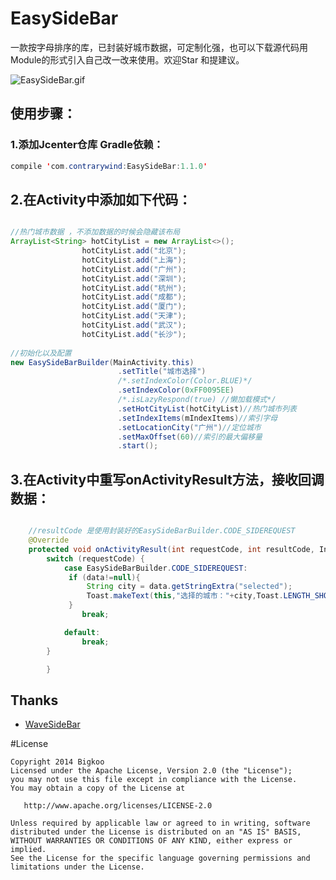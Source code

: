 # EasySideBar
一款按字母排序的库，已封装好城市数据，可定制化强，也可以下载源代码用Module的形式引入自己改一改来使用。欢迎Star 和提建议。

![EasySideBar.gif](https://github.com/Bigkoo/EasySideBar/blob/master/preview/GIF.gif)

## **使用步骤：**

### 1.添加Jcenter仓库 Gradle依赖：

```java
compile 'com.contrarywind:EasySideBar:1.1.0'
```

## 2.在Activity中添加如下代码：

```java

//热门城市数据 ，不添加数据的时候会隐藏该布局
ArrayList<String> hotCityList = new ArrayList<>();
                hotCityList.add("北京");
                hotCityList.add("上海");
                hotCityList.add("广州");
                hotCityList.add("深圳");
                hotCityList.add("杭州");
                hotCityList.add("成都");
                hotCityList.add("厦门");
                hotCityList.add("天津");
                hotCityList.add("武汉");
                hotCityList.add("长沙");
                
//初始化以及配置
new EasySideBarBuilder(MainActivity.this)
                        .setTitle("城市选择")
                        /*.setIndexColor(Color.BLUE)*/
                        .setIndexColor(0xFF0095EE)
                        /*.isLazyRespond(true) //懒加载模式*/
                        .setHotCityList(hotCityList)//热门城市列表
                        .setIndexItems(mIndexItems)//索引字母
                        .setLocationCity("广州")//定位城市
                        .setMaxOffset(60)//索引的最大偏移量
                        .start();

```
## 3.在Activity中重写onActivityResult方法，接收回调数据：

```java

    //resultCode 是使用封装好的EasySideBarBuilder.CODE_SIDEREQUEST
    @Override
    protected void onActivityResult(int requestCode, int resultCode, Intent data) {
        switch (requestCode) {
            case EasySideBarBuilder.CODE_SIDEREQUEST:
             if (data!=null){
                 String city = data.getStringExtra("selected");
                 Toast.makeText(this,"选择的城市："+city,Toast.LENGTH_SHORT).show();
             }
                break;

            default:
                break;
        }

        }

```


## Thanks

- [WaveSideBar](https://github.com/gjiazhe/WaveSideBar)


#License

```
Copyright 2014 Bigkoo
Licensed under the Apache License, Version 2.0 (the "License");
you may not use this file except in compliance with the License.
You may obtain a copy of the License at

   http://www.apache.org/licenses/LICENSE-2.0

Unless required by applicable law or agreed to in writing, software
distributed under the License is distributed on an "AS IS" BASIS,
WITHOUT WARRANTIES OR CONDITIONS OF ANY KIND, either express or implied.
See the License for the specific language governing permissions and
limitations under the License.
```
